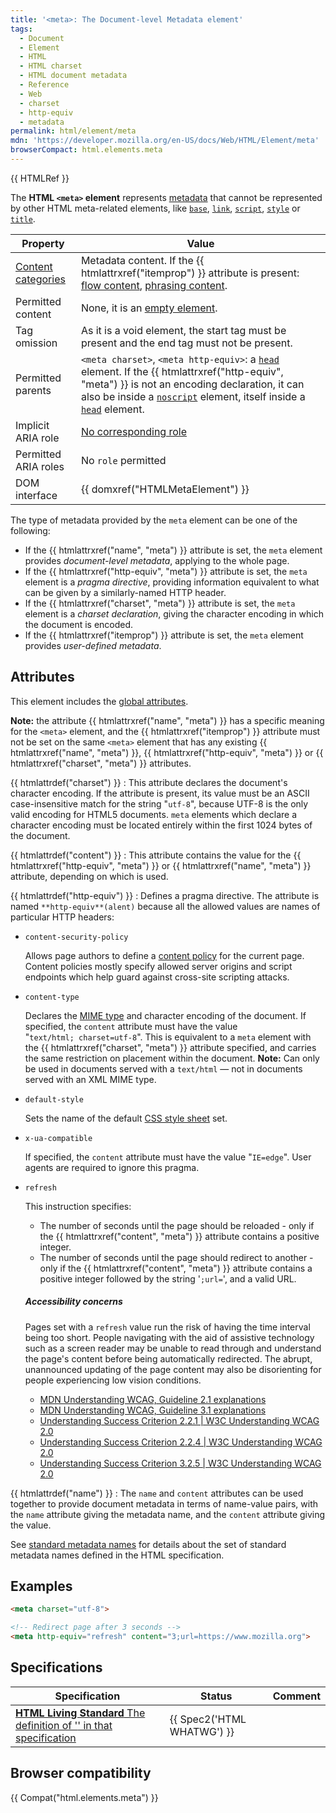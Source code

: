 ```yaml
---
title: '<meta>: The Document-level Metadata element'
tags:
  - Document
  - Element
  - HTML
  - HTML charset
  - HTML document metadata
  - Reference
  - Web
  - charset
  - http-equiv
  - metadata
permalink: html/element/meta
mdn: 'https://developer.mozilla.org/en-US/docs/Web/HTML/Element/meta'
browserCompact: html.elements.meta
---
```

{{ HTMLRef }}

The **HTML `<meta>` element** represents [metadata](/glossary/metadata/) that cannot be represented by other HTML meta-related elements, like [`base`](/html/element/base/), [`link`](/html/element/link/), [`script`](/html/element/script/), [`style`](/html/element/style/) or [`title`](/html/element/title/).

| Property | Value |
| --- | --- |
| [Content categories](/html/content_categories) | Metadata content. If the {{ htmlattrxref("itemprop") }} attribute is present: [flow content](/html/content_categories#flow_content), [phrasing content](/html/content_categories#phrasing_content). |
| Permitted content | None, it is an [empty element](/glossary/empty_element/). |
| Tag omission | As it is a void element, the start tag must be present and the end tag must not be present. |
| Permitted parents | `<meta charset>`, `<meta http-equiv>`: a [`head`](/html/element/head/) element. If the {{ htmlattrxref("http-equiv", "meta") }} is not an encoding declaration, it can also be inside a [`noscript`](/html/element/noscript/) element, itself inside a [`head`](/html/element/head/) element. |
| Implicit ARIA role | [No corresponding role](https://www.w3.org/TR/html-aria/#dfn-no-corresponding-role) |
| Permitted ARIA roles | No `role` permitted |
| DOM interface | {{ domxref("HTMLMetaElement") }} |

The type of metadata provided by the `meta` element can be one of the following:

-   If the {{ htmlattrxref("name", "meta") }} attribute is set, the `meta` element provides _document-level metadata_, applying to the whole page.
-   If the {{ htmlattrxref("http-equiv", "meta") }} attribute is set, the `meta` element is a _pragma directive_, providing information equivalent to what can be given by a similarly-named HTTP header.
-   If the {{ htmlattrxref("charset", "meta") }} attribute is set, the `meta` element is a _charset declaration_, giving the character encoding in which the document is encoded.
-   If the {{ htmlattrxref("itemprop") }} attribute is set, the `meta` element provides _user-defined metadata_.

## Attributes

This element includes the [global attributes](/html/global_attributes).

**Note:** the attribute {{ htmlattrxref("name", "meta") }} has a specific meaning for the `<meta>` element, and the {{ htmlattrxref("itemprop") }} attribute must not be set on the same `<meta>` element that has any existing {{ htmlattrxref("name", "meta") }}, {{ htmlattrxref("http-equiv", "meta") }} or {{ htmlattrxref("charset", "meta") }} attributes.

{{ htmlattrdef("charset") }}
: This attribute declares the document's character encoding. If the attribute is present, its value must be an ASCII case-insensitive match for the string "`utf-8`", because UTF-8 is the only valid encoding for HTML5 documents. `meta` elements which declare a character encoding must be located entirely within the first 1024 bytes of the document.

{{ htmlattrdef("content") }}
: This attribute contains the value for the {{ htmlattrxref("http-equiv", "meta") }} or {{ htmlattrxref("name", "meta") }} attribute, depending on which is used.

{{ htmlattrdef("http-equiv") }}
: Defines a pragma directive. The attribute is named `**http-equiv**(alent)` because all the allowed values are names of particular HTTP headers:

-   `content-security-policy`
    
    Allows page authors to define a [content policy](/security/csp/csp_policy_directives) for the current page. Content policies mostly specify allowed server origins and script endpoints which help guard against cross-site scripting attacks.
    
-   `content-type`
    
    Declares the [MIME type](/http/basics_of_http/mime_types) and character encoding of the document. If specified, the `content` attribute must have the value "`text/html; charset=utf-8`". This is equivalent to a `meta` element with the {{ htmlattrxref("charset", "meta") }} attribute specified, and carries the same restriction on placement within the document. **Note:** Can only be used in documents served with a `text/html` — not in documents served with an XML MIME type.
    
-   `default-style`
    
    Sets the name of the default [CSS style sheet](/css) set.
    
-   `x-ua-compatible`
    
    If specified, the `content` attribute must have the value "`IE=edge`". User agents are required to ignore this pragma.
    
-   `refresh`
    
    This instruction specifies:
    
    -   The number of seconds until the page should be reloaded - only if the {{ htmlattrxref("content", "meta") }} attribute contains a positive integer.
    -   The number of seconds until the page should redirect to another - only if the {{ htmlattrxref("content", "meta") }} attribute contains a positive integer followed by the string '`;url=`', and a valid URL.
    
    ##### Accessibility concerns
    
    Pages set with a `refresh` value run the risk of having the time interval being too short. People navigating with the aid of assistive technology such as a screen reader may be unable to read through and understand the page's content before being automatically redirected. The abrupt, unannounced updating of the page content may also be disorienting for people experiencing low vision conditions.
    
    -   [MDN Understanding WCAG, Guideline 2.1 explanations](/accessibility/understanding_wcag/operable#guideline_2.2_—_enough_time_provide_users_enough_time_to_read_and_use_content)
    -   [MDN Understanding WCAG, Guideline 3.1 explanations](/accessibility/understanding_wcag/understandable#guideline_3.2_—_predictable_make_web_pages_appear_and_operate_in_predictable_ways)
    -   [Understanding Success Criterion 2.2.1 | W3C Understanding WCAG 2.0](https://www.w3.org/TR/UNDERSTANDING-WCAG20/time-limits-required-behaviors.html)
    -   [Understanding Success Criterion 2.2.4 | W3C Understanding WCAG 2.0](https://www.w3.org/TR/UNDERSTANDING-WCAG20/time-limits-postponed.html)
    -   [Understanding Success Criterion 3.2.5 | W3C Understanding WCAG 2.0](https://www.w3.org/TR/UNDERSTANDING-WCAG20/consistent-behavior-no-extreme-changes-context.html)

{{ htmlattrdef("name") }}
: The `name` and `content` attributes can be used together to provide document metadata in terms of name-value pairs, with the `name` attribute giving the metadata name, and the `content` attribute giving the value.

See [standard metadata names](/html/element/meta/name) for details about the set of standard metadata names defined in the HTML specification.

## Examples

```html
<meta charset="utf-8">

<!-- Redirect page after 3 seconds -->
<meta http-equiv="refresh" content="3;url=https://www.mozilla.org">

```

## Specifications

| Specification | Status | Comment |
| --- | --- | --- |
| [**HTML Living Standard** The definition of '<meta>' in that specification](https://html.spec.whatwg.org/multipage/semantics.html#the-meta-element) | {{ Spec2('HTML WHATWG') }} |  |

## Browser compatibility

{{ Compat("html.elements.meta") }}